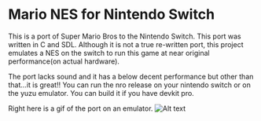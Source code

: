 # Mario NES for Nintendo Switch

This is a port of Super Mario Bros to the Nintendo Switch. This port was written in C and SDL. Although it is not a true re-written port, this project emulates a NES on the switch to run this game at near original performance(on actual hardware). 

The port lacks sound and it has a below decent performance but other than that...it is great!! You can run the nro release on your nintendo switch or on the yuzu emulator. You can build it if you have devkit pro.

Right here is a gif of the port on an emulator.
![Alt text](Animation.gif?raw=true "Title")
